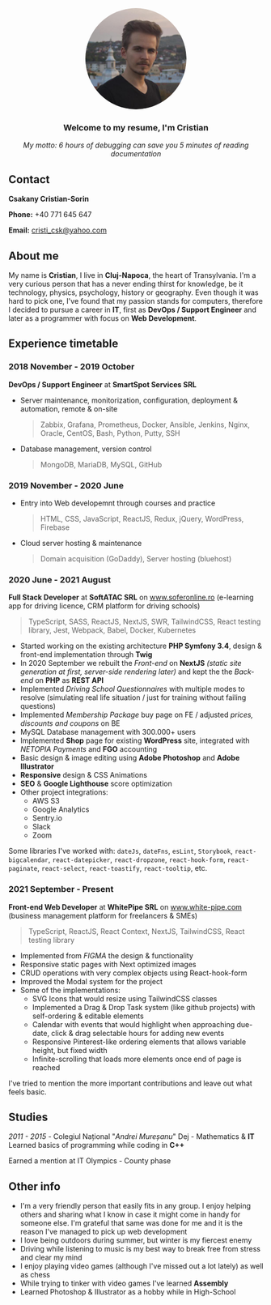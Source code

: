 <p align="center" color="gray">
  <img src="https://raw.githubusercontent.com/cristicsk/curriculum-vitae/main/public/me.png" height="auto" width="200" style="border-radius:50%">
</p>


<h3 align="center">
   Welcome to my resume, I'm Cristian
</h3>
<div align="center">
<em>
  My motto: 6 hours of debugging can save you 5 minutes of reading documentation
</em>
</div>

## Contact
**Csakany Cristian-Sorin**

**Phone:** +40 771 645 647

**Email:** cristi_csk@yahoo.com



## About me
My name is **Cristian**, I live in **Cluj-Napoca**, the heart of Transylvania. I'm a very curious person that has a never ending thirst for knowledge, be it technology, physics, psychology, history or geography. Even though it was hard to pick one, I've found that my passion stands for computers, therefore I decided to pursue a career in **IT**, first as **DevOps / Support Engineer** and later as a programmer with focus on **Web Development**.



## Experience timetable
### 2018 November - 2019 October 
**DevOps / Support Engineer** at **SmartSpot Services SRL**
- Server maintenance, monitorization, configuration, deployment & automation, remote & on-site
  > Zabbix, Grafana, Prometheus, Docker, Ansible, Jenkins, Nginx, Oracle, CentOS, Bash, Python, Putty, SSH
- Database management, version control
  > MongoDB, MariaDB, MySQL, GitHub

### 2019 November - 2020 June
- Entry into Web developemnt through courses and practice
  > HTML, CSS, JavaScript, ReactJS, Redux, jQuery, WordPress, Firebase
- Cloud server hosting & maintenance
  > Domain acquisition (GoDaddy), Server hosting (bluehost)

### 2020 June - 2021 August
**Full Stack Developer** at **SoftATAC SRL** on www.soferonline.ro (e-learning app for driving licence, CRM platform for driving schools)
> TypeScript, SASS, ReactJS, NextJS, SWR, TailwindCSS, React testing library, Jest, Webpack, Babel, Docker, Kubernetes
- Started working on the existing architecture **PHP Symfony 3.4**, design & front-end implementation through **Twig**
- In 2020 September we rebuilt the *Front-end* on **NextJS** *(static site generation at first, server-side rendering later)* and kept the the *Back-end* on **PHP** as **REST API** 
- Implemented *Driving School Questionnaires* with multiple modes to resolve (simulating real life situation / just for training without failing questions)
- Implemented *Membership Package* buy page on FE / adjusted *prices, discounts and coupons* on BE 
- MySQL Database management with 300.000+ users
- Implemented **Shop** page for existing **WordPress** site, integrated with *NETOPIA Payments* and **FGO** accounting
- Basic design & image editing using **Adobe Photoshop** and **Adobe Illustrator**
- **Responsive** design & CSS Animations
- **SEO** & **Google  Lighthouse** score optimization
- Other project integrations:
  - AWS S3 
  - Google Analytics
  - Sentry.io
  - Slack
  - Zoom
 
 
Some libraries I've worked with: `dateJs`, `dateFns`, `esLint`,  `Storybook`, `react-bigcalendar`, `react-datepicker`, `react-dropzone`, `react-hook-form`, `react-paginate`, `react-select`, `react-toastify`, `react-tooltip`, etc.
  
### 2021 September - Present
**Front-end Web Developer** at **WhitePipe SRL** on www.white-pipe.com (business management platform for freelancers & SMEs)
> TypeScript, ReactJS, React Context, NextJS, TailwindCSS, React testing library 
- Implemented from *FIGMA* the design & functionality
- Responsive static pages with Next optimized images
- CRUD operations with very complex objects using React-hook-form
- Improved the Modal system for the project
- Some of the implementations:
  - SVG Icons that would resize using TailwindCSS classes
  - Implemented a Drag & Drop Task system (like github projects) with self-ordering & editable elements 
  - Calendar with events that would highlight when approaching due-date, click & drag selectable hours for adding new events
  - Responsive Pinterest-like ordering elements that allows variable height, but fixed width
  - Infinite-scrolling that loads more elements once end of page is reached
  
 I've tried to mention the more important contributions and leave out what feels basic.
 
 ## Studies
 *2011 - 2015* - Colegiul Național "*Andrei Mureșanu*" Dej - Mathematics & **IT**
 Learned basics of programming while coding in **C++**
 
 Earned a mention at IT Olympics - County phase
 
 ## Other info
 - I'm a very friendly person that easily fits in any group. I enjoy helping others and sharing what I know in case it might come in handy for someone else. I'm grateful that same was done for me and it is the reason I've managed to pick up web development
 - I love being outdoors during summer, but winter is my fiercest enemy
 - Driving while listening to music is my best way to break free from stress and clear my mind
 - I enjoy playing video games (although I've missed out a lot lately) as well as chess
 - While trying to tinker with video games I've learned **Assembly** 
 - Learned Photoshop & Illustrator as a hobby while in High-School
 

